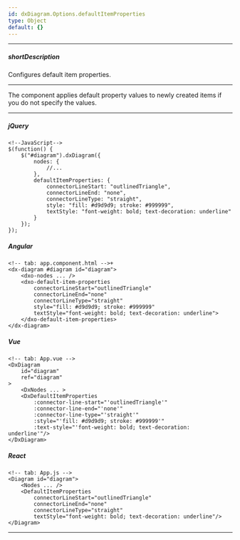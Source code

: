 ```yaml
---
id: dxDiagram.Options.defaultItemProperties
type: Object
default: {}
---
```

---
##### shortDescription
Configures default item properties.

---
The component applies default property values to newly created items if you do not specify the values.

---
##### jQuery  

    <!--JavaScript-->
    $(function() {
        $("#diagram").dxDiagram({
            nodes: {
                //...
            },
            defaultItemProperties: {
                connectorLineStart: "outlinedTriangle",
                connectorLineEnd: "none",
                connectorLineType: "straight",
                style: "fill: #d9d9d9; stroke: #999999",
                textStyle: "font-weight: bold; text-decoration: underline"
            }
        });
    });

##### Angular

    <!-- tab: app.component.html -->+
    <dx-diagram #diagram id="diagram">
        <dxo-nodes ... />
        <dxo-default-item-properties 
            connectorLineStart="outlinedTriangle" 
            connectorLineEnd="none" 
            connectorLineType="straight" 
            style="fill: #d9d9d9; stroke: #999999" 
            textStyle="font-weight: bold; text-decoration: underline">
        </dxo-default-item-properties>
    </dx-diagram>

##### Vue

    <!-- tab: App.vue -->
    <DxDiagram
        id="diagram"
        ref="diagram"
    >
        <DxNodes ... >
        <DxDefaultItemProperties 
            :connector-line-start="'outlinedTriangle'" 
            :connector-line-end="'none'" 
            :connector-line-type="'straight'" 
            :style="'fill: #d9d9d9; stroke: #999999'" 
            :text-style="'font-weight: bold; text-decoration: underline'"/>
    </DxDiagram>
##### React

    <!-- tab: App.js -->
    <Diagram id="diagram">
        <Nodes ... />
        <DefaultItemProperties 
            connectorLineStart="outlinedTriangle" 
            connectorLineEnd="none" 
            connectorLineType="straight" 
            textStyle="font-weight: bold; text-decoration: underline"/>
    </Diagram>

---
